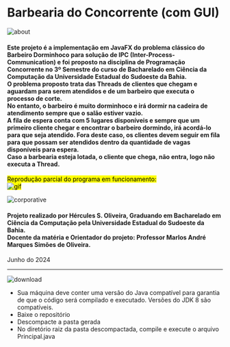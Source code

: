# Barbearia do Concorrente (com GUI)

![about](https://img.icons8.com/?size=40&id=3439&format=png&color=FFFFFF)
#### Este projeto é a implementação em JavaFX do problema clássico do Barbeiro Dorminhoco para solução de IPC (Inter-Process-Communication) e foi proposto na disciplina de Programação Concorrente no 3º Semestre do curso de Bacharelado em Ciência da Computação da Universidade Estadual do Sudoeste da Bahia. <br>O problema proposto trata das Threads de clientes que chegam e aguardam para serem atendidos e de um barbeiro que executa o processo de corte. <br>No entanto, o barbeiro é muito dorminhoco e irá dormir na cadeira de atendimento sempre que o salão estiver vazio. <br>A fila de espera conta com 5 lugares disponíveis e sempre que um primeiro cliente chegar e encontrar o barbeiro dormindo, irá acordá-lo para que seja atendido. Fora deste caso, os clientes devem seguir em fila para que possam ser atendidos dentro da quantidade de vagas disponíveis para espera. <br>Caso a barbearia esteja lotada, o cliente que chega, não entra, logo não executa a Thread.

<mark>Reprodução parcial do programa em funcionamento: <mark/><br>
![gif](https://github.com/HerculesDraycon/barbeiro-dorminhoco/blob/main/img/gif.gif)

![corporative](https://img.icons8.com/?size=40&id=VZEOwb3lft8h&format=png&color=FFFFFF)
#### Projeto realizado por Hércules S. Oliveira, Graduando em Bacharelado em Ciência da Computação pela Universidade Estadual do Sudoeste da Bahia. <br>Docente da matéria e Orientador do projeto: Professor Marlos André Marques Simões de Oliveira.
Junho do 2024

_________________________________________________________________________________________

![download](https://img.icons8.com/?size=50&id=86327&format=png&color=FFFFFF)
- Sua máquina deve conter uma versão do Java compatível para garantia de que o código será compilado e executado. Versões do JDK 8 são compatíveis.
- Baixe o repositório
- Descompacte a pasta gerada
- No diretório raiz da pasta descompactada, compile e execute o arquivo Principal.java
